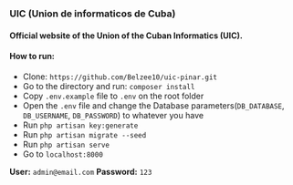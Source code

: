 ### **UIC** (Union de informaticos de Cuba)
#### Official website of the Union of the Cuban Informatics (UIC).

#### How to run:
- Clone: `https://github.com/Belzee10/uic-pinar.git`
- Go to the directory and run: `composer install`
- Copy `.env.example` file to `.env` on the root folder
- Open the `.env` file and change the Database parameters(`DB_DATABASE`, `DB_USERNAME`, `DB_PASSWORD`) to whatever you have
- Run `php artisan key:generate`
- Run `php artisan migrate --seed`
- Run `php artisan serve`
- Go to `localhost:8000`


**User:** `admin@email.com`
**Password:** `123`




